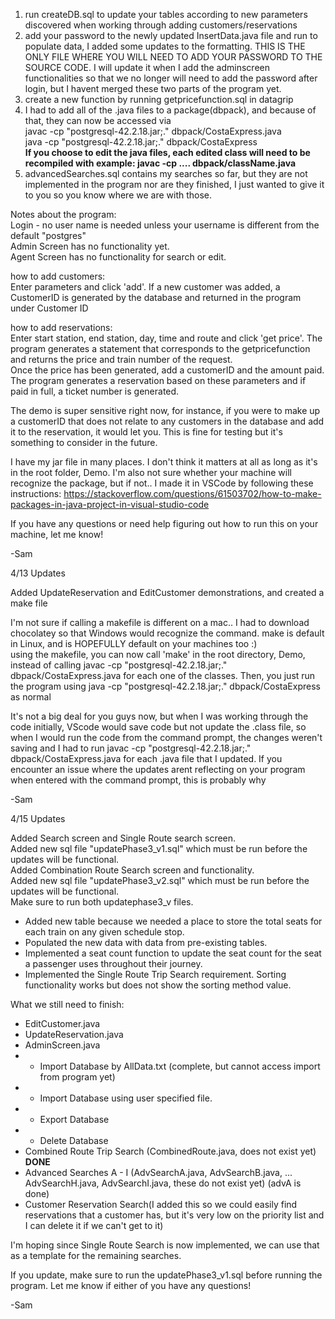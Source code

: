 1. run createDB.sql to update your tables according to new parameters discovered when working through adding customers/reservations
2. add your password to the newly updated InsertData.java file and run to populate data, I added some updates to the formatting. THIS IS THE ONLY FILE WHERE YOU WILL NEED TO ADD YOUR PASSWORD TO THE SOURCE CODE. I will update it when I add the adminscreen functionalities so that we no longer will need to add the password after login, but I havent merged these two parts of the program yet. 
3. create a new function by running getpricefunction.sql in datagrip
4. I had to add all of the .java files to a package(dbpack), and because of that, they can now be accessed via </br>
javac -cp "postgresql-42.2.18.jar;." dbpack/CostaExpress.java <br>
java -cp "postgresql-42.2.18.jar;." dbpack/CostaExpress <br>
**If you choose to edit the java files, each edited class will need to be recompiled with example: javac -cp .... dbpack/className.java** <br>
5. advancedSearches.sql contains my searches so far, but they are not implemented in the program nor are they finished, I just wanted to give it to you so you know where we are with those.

Notes about the program:<br>
Login - no user name is needed unless your username is different from the default "postgres" <br>
Admin Screen has no functionality yet. <br>
Agent Screen has no functionality for search or edit.

how to add customers:<br>
Enter parameters and click 'add'. If a new customer was added, a CustomerID is generated by the database and returned in the program under Customer ID

how to add reservations:<br>
Enter start station, end station, day, time and route and click 'get price'. The program generates a statement that corresponds to the getpricefunction and returns the price and train number of the request. <br>
Once the price has been generated, add a customerID and the amount paid. The program generates a reservation based on these parameters and if paid in full, a ticket number is generated.

The demo is super sensitive right now, for instance, if you were to make up a customerID that does not relate to any customers in the database and add it to the reservation, it would let you. This is fine for testing but it's something to consider in the future. 

I have my jar file in many places. I don't think it matters at all as long as it's in the root folder, Demo. I'm also not sure whether your machine will recognize the package, but if not.. I made it in VSCode by following these instructions: https://stackoverflow.com/questions/61503702/how-to-make-packages-in-java-project-in-visual-studio-code

If you have any questions or need help figuring out how to run this on your machine, let me know!

-Sam


4/13 Updates 

Added UpdateReservation and EditCustomer demonstrations, and created a make file

I'm not sure if calling a makefile is different on a mac.. I had to download chocolatey so that Windows would recognize the command. make is default in Linux, and is HOPEFULLY default on your machines too :) <br>
using the makefile, you can now call 'make' in the root directory, Demo, instead of calling javac -cp "postgresql-42.2.18.jar;." dbpack/CostaExpress.java for each one of the classes. Then, you just run the program using java -cp "postgresql-42.2.18.jar;." dbpack/CostaExpress as normal <br>

It's not a big deal for you guys now, but when I was working through the code initially, VScode would save code but not update the .class file, so when I would run the code from the command prompt, the changes weren't saving and I had to run javac -cp "postgresql-42.2.18.jar;." dbpack/CostaExpress.java for each .java file that I updated. If you encounter an issue where the updates arent reflecting on your program when entered with the command prompt, this is probably why <br>

-Sam

4/15 Updates

Added Search screen and Single Route search screen.<br>
Added new sql file "updatePhase3_v1.sql" which must be run before the updates will be functional.<br>
Added Combination Route Search screen and functionality. <br>
Added new sql file "updatePhase3_v2.sql" which must be run before the updates will be functional.<br>
Make sure to run both updatephase3_v files. <br>

+ Added new table because we needed a place to store the total seats for each train on any given schedule stop. 
+ Populated the new data with data from pre-existing tables.
+ Implemented a seat count function to update the seat count for the seat a passenger uses throughout their journey.
+ Implemented the Single Route Trip Search requirement. Sorting functionality works but does not show the sorting method value.

What we still need to finish:
+ EditCustomer.java
+ UpdateReservation.java
+ AdminScreen.java
+   - Import Database by AllData.txt (complete, but cannot access import from program yet)
+   - Import Database using user specified file.
+   - Export Database
+   - Delete Database
+ Combined Route Trip Search (CombinedRoute.java, does not exist yet) **DONE**
+ Advanced Searches A - I (AdvSearchA.java, AdvSearchB.java, ... AdvSearchH.java, AdvSearchI.java, these do not exist yet) (advA is done)
+ Customer Reservation Search(I added this so we could easily find reservations that a customer has, but it's very low on the priority list and I can delete it if we can't get to it)

I'm hoping since Single Route Search is now implemented, we can use that as a template for the remaining searches. 

If you update, make sure to run the updatePhase3_v1.sql before running the program.
Let me know if either of you have any questions!

-Sam


